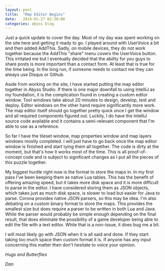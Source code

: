 ```yaml
---
layout: post
title:  "Map Editor Begins"
date:   2014-01-27 02:30:00
categories: abyss blog
---
```


Just a quick update to cover the day. Most of my day was spent working on the site here and getting it ready
to go. I played around with UserVoice a bit and then added AddThis. Sadly, on mobile devices, they do not
work together because the AddThis "share" menu covers the UserVoice button. This irritated me but I eventually
decided that the ability for you guys to share posts is more important than a contact form. At least that is
true for the time being. In the long run, if someone needs to contact me they can always use Disqus or
Github.

Aside from working on the site, I have started putting the map editor together in Abyss Studio. If there is
one major downfall to using IntelliJ as my foundation, it is the complication found in creating a custom
editor window. Tool windows take about 20 minutes to design, develop, test and deploy. Editor windows on the
other hand require significantly more work. The map editor itself should go together pretty quick once I 
get the window and all required components figured out. Luckily, I do have the IntelliJ source code
available and it contains a semi-relevant component that I'm able to use as a reference.

So far I have the tileset window, map properties window and map layers windows mostly completed. I will just
have to go back once the map editor window is finished and start tying them all together. The code is dirty
at the moment, but that's how it works most of the time. This is all proof-of-concept code and is subject
to significant changes as I put all the pieces of this puzzle together.

My biggest hurdle right now is the format to store the maps in. In my first pass I've been keeping them
as native Lua tables. This has the benefit of offering amazing speed, but it takes more disk space
and it is more difficult to parse in the editor. I have considered storing them as JSON objects, which
takes just as much disk space, is slower to load but easier for Java to parse. Corona provides native
JSON parsers, so this may be idea. I'm also debating on a custom binary format to store the maps. This
provides the smallest size but does require a parser to be written in both Lua and Java. While the 
parser would probably be simple enough depending on the final result, that does eliminate the possibility
of a game developer being able to edit the file with a text editor. While that is a non-issue, it does
bug me a bit.

I will most likely go with JSON when it is all said and done. If they start taking too much space then
custom format it is. If anyone has any input concerning this matter then don't hesitate to voice your
opinion.

_Hugs and Butterflies_

_Dan_